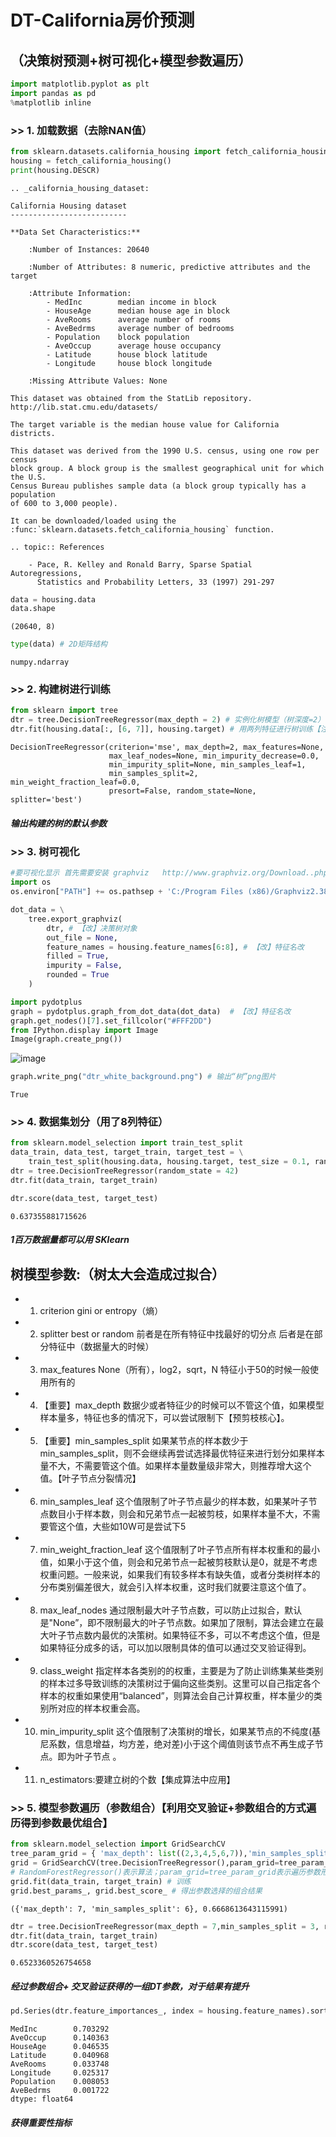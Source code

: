 
# DT-California房价预测

## （决策树预测+树可视化+模型参数遍历）


```python
import matplotlib.pyplot as plt
import pandas as pd
%matplotlib inline
```

### >> 1. 加载数据（去除NAN值）


```python
from sklearn.datasets.california_housing import fetch_california_housing # 内部房价预测数据集
housing = fetch_california_housing()
print(housing.DESCR)
```

    .. _california_housing_dataset:
    
    California Housing dataset
    --------------------------
    
    **Data Set Characteristics:**
    
        :Number of Instances: 20640
    
        :Number of Attributes: 8 numeric, predictive attributes and the target
    
        :Attribute Information:
            - MedInc        median income in block
            - HouseAge      median house age in block
            - AveRooms      average number of rooms
            - AveBedrms     average number of bedrooms
            - Population    block population
            - AveOccup      average house occupancy
            - Latitude      house block latitude
            - Longitude     house block longitude
    
        :Missing Attribute Values: None
    
    This dataset was obtained from the StatLib repository.
    http://lib.stat.cmu.edu/datasets/
    
    The target variable is the median house value for California districts.
    
    This dataset was derived from the 1990 U.S. census, using one row per census
    block group. A block group is the smallest geographical unit for which the U.S.
    Census Bureau publishes sample data (a block group typically has a population
    of 600 to 3,000 people).
    
    It can be downloaded/loaded using the
    :func:`sklearn.datasets.fetch_california_housing` function.
    
    .. topic:: References
    
        - Pace, R. Kelley and Ronald Barry, Sparse Spatial Autoregressions,
          Statistics and Probability Letters, 33 (1997) 291-297
    
    


```python
data = housing.data
data.shape
```




    (20640, 8)




```python
type(data) # 2D矩阵结构
```




    numpy.ndarray



### >> 2. 构建树进行训练


```python
from sklearn import tree
dtr = tree.DecisionTreeRegressor(max_depth = 2) # 实例化树模型（树深度=2）
dtr.fit(housing.data[:, [6, 7]], housing.target) # 用两列特征进行树训练【注意】训练数据为array结构
```




    DecisionTreeRegressor(criterion='mse', max_depth=2, max_features=None,
                          max_leaf_nodes=None, min_impurity_decrease=0.0,
                          min_impurity_split=None, min_samples_leaf=1,
                          min_samples_split=2, min_weight_fraction_leaf=0.0,
                          presort=False, random_state=None, splitter='best')



##### 输出构建的树的默认参数

### >> 3. 树可视化


```python
#要可视化显示 首先需要安装 graphviz   http://www.graphviz.org/Download..php
import os
os.environ["PATH"] += os.pathsep + 'C:/Program Files (x86)/Graphviz2.38/bin/' # 安装好graphviz 软件后，需要将环境变量更新

dot_data = \
    tree.export_graphviz(
        dtr, # 【改】决策树对象
        out_file = None,
        feature_names = housing.feature_names[6:8], # 【改】特征名改
        filled = True,
        impurity = False,
        rounded = True
    )
```


```python
import pydotplus
graph = pydotplus.graph_from_dot_data(dot_data)  # 【改】特征名改
graph.get_nodes()[7].set_fillcolor("#FFF2DD")
from IPython.display import Image
Image(graph.create_png())
```




![image](https://github.com/listudystar/listudystar.github.io/raw/master/_posts/20190725_1.png)




```python
graph.write_png("dtr_white_background.png") # 输出“树”png图片
```




    True



### >> 4. 数据集划分（用了8列特征）


```python
from sklearn.model_selection import train_test_split
data_train, data_test, target_train, target_test = \
    train_test_split(housing.data, housing.target, test_size = 0.1, random_state = 42)
dtr = tree.DecisionTreeRegressor(random_state = 42)
dtr.fit(data_train, target_train)

dtr.score(data_test, target_test)
```




    0.637355881715626



##### 1百万数据量都可以用 SKlearn

## 树模型参数:（树太大会造成过拟合）

-  1. criterion  gini  or  entropy（熵）

-  2. splitter  best or random 前者是在所有特征中找最好的切分点 后者是在部分特征中（数据量大的时候）

-  3. max_features  None（所有），log2，sqrt，N  特征小于50的时候一般使用所有的

-  4. 【重要】max_depth  数据少或者特征少的时候可以不管这个值，如果模型样本量多，特征也多的情况下，可以尝试限制下【预剪枝核心】。

-  5. 【重要】min_samples_split  如果某节点的样本数少于min_samples_split，则不会继续再尝试选择最优特征来进行划分如果样本量不大，不需要管这个值。如果样本量数量级非常大，则推荐增大这个值。【叶子节点分裂情况】

-  6. min_samples_leaf  这个值限制了叶子节点最少的样本数，如果某叶子节点数目小于样本数，则会和兄弟节点一起被剪枝，如果样本量不大，不需要管这个值，大些如10W可是尝试下5

-  7. min_weight_fraction_leaf 这个值限制了叶子节点所有样本权重和的最小值，如果小于这个值，则会和兄弟节点一起被剪枝默认是0，就是不考虑权重问题。一般来说，如果我们有较多样本有缺失值，或者分类树样本的分布类别偏差很大，就会引入样本权重，这时我们就要注意这个值了。

-  8. max_leaf_nodes 通过限制最大叶子节点数，可以防止过拟合，默认是"None”，即不限制最大的叶子节点数。如果加了限制，算法会建立在最大叶子节点数内最优的决策树。如果特征不多，可以不考虑这个值，但是如果特征分成多的话，可以加以限制具体的值可以通过交叉验证得到。

-  9. class_weight 指定样本各类别的的权重，主要是为了防止训练集某些类别的样本过多导致训练的决策树过于偏向这些类别。这里可以自己指定各个样本的权重如果使用“balanced”，则算法会自己计算权重，样本量少的类别所对应的样本权重会高。

- 10. min_impurity_split 这个值限制了决策树的增长，如果某节点的不纯度(基尼系数，信息增益，均方差，绝对差)小于这个阈值则该节点不再生成子节点。即为叶子节点 。
- 11. n_estimators:要建立树的个数【集成算法中应用】

### >> 5. 模型参数遍历（参数组合）【利用交叉验证+参数组合的方式遍历得到参数最优组合】


```python
from sklearn.model_selection import GridSearchCV
tree_param_grid = { 'max_depth': list((2,3,4,5,6,7)),'min_samples_split':list((2,3,4,5,6,7))} # 字典格式
grid = GridSearchCV(tree.DecisionTreeRegressor(),param_grid=tree_param_grid, cv=5) 
# RandomForestRegressor()表示算法；param_grid=tree_param_grid表示遍历参数形成的字典；cv表示5次交叉验证
grid.fit(data_train, target_train) # 训练
grid.best_params_, grid.best_score_ # 得出参数选择的组合结果
```




    ({'max_depth': 7, 'min_samples_split': 6}, 0.6668613643115991)




```python
dtr = tree.DecisionTreeRegressor(max_depth = 7,min_samples_split = 3, random_state = 42)
dtr.fit(data_train, target_train)
dtr.score(data_test, target_test)
```




    0.6523360526754658



##### 经过参数组合+ 交叉验证获得的一组DT参数，对于结果有提升


```python
pd.Series(dtr.feature_importances_, index = housing.feature_names).sort_values(ascending = False)
```




    MedInc        0.703292
    AveOccup      0.140363
    HouseAge      0.046535
    Latitude      0.040968
    AveRooms      0.033748
    Longitude     0.025317
    Population    0.008053
    AveBedrms     0.001722
    dtype: float64



##### 获得重要性指标


```python

```
